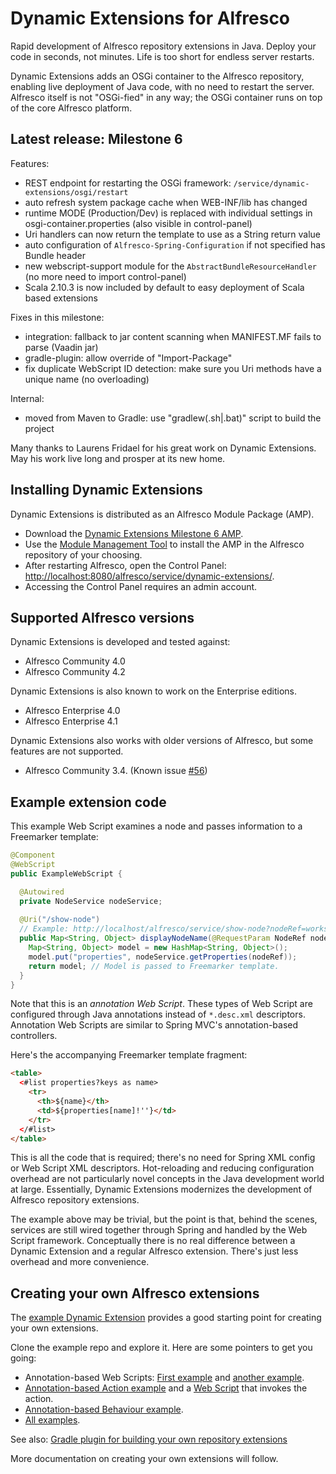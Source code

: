 Dynamic Extensions for Alfresco
===============================

Rapid development of Alfresco repository extensions in Java. Deploy your code in seconds, not minutes. Life is too short for endless server restarts.

Dynamic Extensions adds an OSGi container to the Alfresco repository, enabling live deployment of Java code, with no need to restart the server. Alfresco itself is not "OSGi-fied" in any way; the OSGi container runs on top of the core Alfresco platform.

Latest release: Milestone 6
---------------------------

Features:
* REST endpoint for restarting the OSGi framework: `/service/dynamic-extensions/osgi/restart`
* auto refresh system package cache when WEB-INF/lib has changed
* runtime MODE (Production/Dev) is replaced with individual settings in osgi-container.properties (also visible in control-panel)
* Uri handlers can now return the template to use as a String return value
* auto configuration of `Alfresco-Spring-Configuration` if not specified has Bundle header
* new webscript-support module for the `AbstractBundleResourceHandler` (no more need to import control-panel)
* Scala 2.10.3 is now included by default to easy deployment of Scala based extensions

Fixes in this milestone:
* integration: fallback to jar content scanning when MANIFEST.MF fails to parse (Vaadin jar)
* gradle-plugin: allow override of "Import-Package"
* fix duplicate WebScript ID detection: make sure you Uri methods have a unique name (no overloading)

Internal:
* moved from Maven to Gradle: use "gradlew(.sh|.bat)" script to build the project

Many thanks to Laurens Fridael for his great work on Dynamic Extensions. May his work live long and prosper at its new home.

Installing Dynamic Extensions
-----------------------------

Dynamic Extensions is distributed as an Alfresco Module Package (AMP).

* Download the <a href="https://raw.github.com/laurentvdl/dynamic-extensions-for-alfresco/mvn-repo/nl/runnable/alfresco/dynamicextensions/alfresco-module/1.0.0.M6/nl.runnable.alfresco.dynamicextensions-1.0.0.M6.amp">Dynamic Extensions Milestone 6 AMP</a>.
* Use the <a href="http://docs.alfresco.com/4.0/index.jsp?topic=%2Fcom.alfresco.enterprise.doc%2Ftasks%2Famp-install.html">Module Management Tool</a> to install the AMP in the Alfresco repository of your choosing.
* After restarting Alfresco, open the Control Panel: <a href="http://localhost:8080/alfresco/service/dynamic-extensions/">http://localhost:8080/alfresco/service/dynamic-extensions/</a>.
* Accessing the Control Panel requires an admin account.

Supported Alfresco versions
---------------------------

Dynamic Extensions is developed and tested against:

* Alfresco Community 4.0
* Alfresco Community 4.2

Dynamic Extensions is also known to work on the Enterprise editions.

* Alfresco Enterprise 4.0
* Alfresco Enterprise 4.1 

Dynamic Extensions also works with older versions of Alfresco, but some features are not supported.

* Alfresco Community 3.4. (Known issue <a href="https://github.com/lfridael/dynamic-extensions-for-alfresco/issues/56">#56</a>)

Example extension code
----------------------

This example Web Script examines a node and passes information to a Freemarker template:
```java
@Component
@WebScript
public ExampleWebScript {

  @Autowired
  private NodeService nodeService;
  
  @Uri("/show-node")
  // Example: http://localhost/alfresco/service/show-node?nodeRef=workspace://SpacesStore/12345
  public Map<String, Object> displayNodeName(@RequestParam NodeRef nodeRef) {
    Map<String, Object> model = new HashMap<String, Object>();
    model.put("properties", nodeService.getProperties(nodeRef));    
    return model; // Model is passed to Freemarker template.
  }
}
```

Note that this is an _annotation Web Script_. These types of Web Script are configured through Java annotations instead of `*.desc.xml` descriptors. Annotation Web Scripts are similar to Spring MVC's annotation-based controllers.

Here's the accompanying Freemarker template fragment:

```html
<table>
  <#list properties?keys as name>    
    <tr>
      <th>${name}</th>
      <td>${properties[name]!''}</td>
    </tr>
  </#list>
</table>
```

This is all the code that is required; there's no need for Spring XML config or Web Script XML descriptors. Hot-reloading and reducing configuration overhead are not particularly novel concepts in the Java development world at large. Essentially, Dynamic Extensions modernizes the development of Alfresco repository extensions.

The example above may be trivial, but the point is that, behind the scenes, services are still wired together through Spring and handled by the Web Script framework. Conceptually there is no real difference between a Dynamic Extension and a regular Alfresco extension. There's just less overhead and more convenience.

Creating your own Alfresco extensions
-------------------------------------

The <a href="https://github.com/lfridael/example-dynamic-extension">example Dynamic Extension</a> provides a good starting point for creating your own extensions.

Clone the example repo and explore it. Here are some pointers to get you going:

* Annotation-based Web Scripts: <a href="https://github.com/lfridael/example-dynamic-extension/blob/master/src/main/java/nl/runnable/alfresco/examples/CategoriesWebScript.java">First example</a> and <a href="https://github.com/lfridael/example-dynamic-extension/blob/master/src/main/java/nl/runnable/alfresco/examples/HelloWebScript.java">another example</a>.
* <a href="https://github.com/lfridael/example-dynamic-extension/blob/master/src/main/java/nl/runnable/alfresco/examples/ExampleActions.java">Annotation-based Action example</a >  and a <a href="https://github.com/lfridael/example-dynamic-extension/blob/master/src/main/java/nl/runnable/alfresco/examples/SetDescriptionWebScript.java">Web Script</a> that invokes the action.
* <a href="https://github.com/lfridael/example-dynamic-extension/blob/master/src/main/java/nl/runnable/alfresco/examples/ExampleBehaviour.java">Annotation-based Behaviour example</a>.
* <a href="https://github.com/lfridael/example-dynamic-extension/tree/master/src/main/java/nl/runnable/alfresco/examples">All examples</a>.

See also: <a href="https://github.com/lfridael/dynamic-extensions-for-alfresco/wiki/Building-Alfresco-repository-extensions-for-Dynamic-Extensions-using-Gradle">Gradle plugin for building your own repository extensions</a>

More documentation on creating your own extensions will follow.